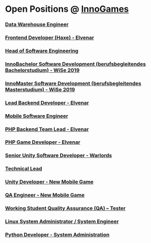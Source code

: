 # Open Positions @ [InnoGames](https://www.innogames.com/career/detail/job?s=github_jobs_repo)

### [Data Warehouse Engineer](data-warehouse-engineer.md)
### [Frontend Developer \(Haxe\) - Elvenar](frontend-developer-haxe-elvenar.md)
### [Head of Software Engineering](head-of-software-engineering.md)
### [InnoBachelor Software Development \(berufsbegleitendes Bachelorstudium\) - WiSe 2019](innobachelor-software-development-berufsbegleitendes-bachelorstudium-wise-2019.md)
### [InnoMaster Software Development \(berufsbegleitendes Masterstudium\) - WiSe 2019](innomaster-software-development-berufsbegleitendes-masterstudium-wise-2019.md)
### [Lead Backend Developer - Elvenar](lead-backend-developer-elvenar.md)
### [Mobile Software Engineer](mobile-software-engineer.md)
### [PHP Backend Team Lead - Elvenar](php-backend-team-lead-elvenar.md)
### [PHP Game Developer - Elvenar](php-game-developer-elvenar.md)
### [Senior Unity Software Developer - Warlords](senior-unity-software-developer-warlords.md)
### [Technical Lead](technical-lead.md)
### [Unity Developer - New Mobile Game](unity-developer-new-mobile-game.md)
### [QA Engineer - New Mobile Game](qa-engineer-new-mobile-game.md)
### [Working Student Quality Assurance \(QA\) – Tester](working-student-quality-assurance-qa-–-tester.md)
### [Linux System Administrator / System Engineer](linux-system-administrator-system-engineer.md)
### [Python Developer - System Administration](python-developer-system-administration.md)
